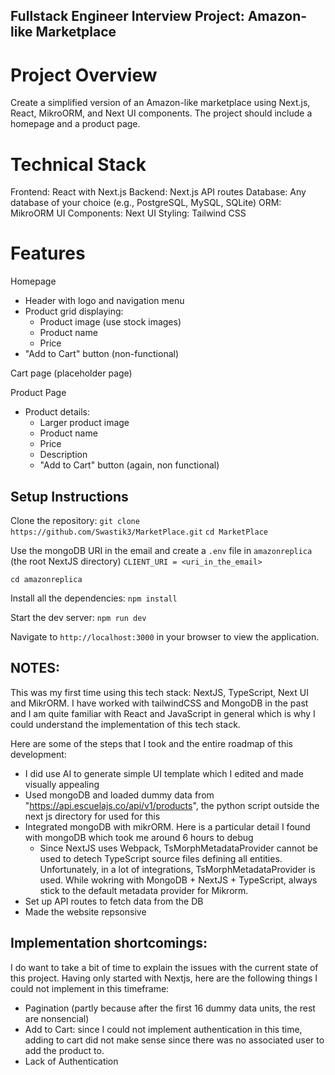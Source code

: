 ## Fullstack Engineer Interview Project: Amazon-like Marketplace
# Project Overview
Create a simplified version of an Amazon-like marketplace using Next.js, React, MikroORM, and Next UI components. The project should include a homepage and a product page.

# Technical Stack
Frontend: React with Next.js
Backend: Next.js API routes
Database: Any database of your choice (e.g., PostgreSQL, MySQL, SQLite)
ORM: MikroORM
UI Components: Next UI
Styling: Tailwind CSS

# Features

Homepage
- Header with logo and navigation menu
- Product grid displaying:
    - Product image (use stock images)
    - Product name
    - Price
- "Add to Cart" button (non-functional)

Cart page (placeholder page)


Product Page
- Product details:
    - Larger product image
    - Product name
    - Price
    - Description
    - "Add to Cart" button (again, non functional)

## Setup Instructions

Clone the repository:
`git clone https://github.com/Swastik3/MarketPlace.git`
`cd MarketPlace`


Use the mongoDB URI in the email and create a `.env` file in `amazonreplica` (the root NextJS directory)
`CLIENT_URI = <uri_in_the_email>`

`cd amazonreplica`

Install all the dependencies: `npm install`

Start the dev server: `npm run dev`

Navigate to `http://localhost:3000` in your browser to view the application.

## NOTES:

This was my first time using this tech stack: NextJS, TypeScript, Next UI and MikrORM. I have worked with tailwindCSS and MongoDB in the past and I am quite familiar with React and JavaScript in general which is why I could understand the implementation of this tech stack.

Here are some of the steps that I took and the entire roadmap of this development:
- I did use AI to generate simple UI template which I edited and made visually appealing
- Used mongoDB and loaded dummy data from "https://api.escuelajs.co/api/v1/products", the python script outside the next js directory for used for this
- Integrated mongoDB with mikrORM. Here is a particular detail I found with mongoDB which took me around 6 hours to debug
    - Since NextJS uses Webpack, TsMorphMetadataProvider cannot be used to detech TypeScript source files defining all entities. Unfortunately, in a lot of integrations, TsMorphMetadataProvider is used. While wokring with MongoDB + NextJS + TypeScript, always stick to the default metadata provider for Mikrorm.
- Set up API routes to fetch data from the DB 
- Made the website repsonsive

## Implementation shortcomings:
I do want to take a bit of time to explain the issues with the current state of this project. Having only started with Nextjs, here are the following things I could not implement in this timeframe:
- Pagination (partly because after the first 16 dummy data units, the rest are nonsencial)
- Add to Cart: since I could not implement authentication in this time, adding to cart did not make sense since there was no associated user to add the product to.
- Lack of Authentication
